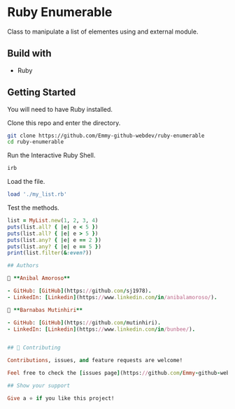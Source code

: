 # Ruby Enumerable

Class to manipulate a list of elementes using and external module.

## Build with

- Ruby

## Getting Started

You will need to have Ruby installed.

Clone this repo and enter the directory.

```bash
git clone https://github.com/Emmy-github-webdev/ruby-enumerable
cd ruby-enumerable
```

Run the Interactive Ruby Shell.

```bash
irb
```

Load the file.

```ruby
load './my_list.rb'
```

Test the methods.

```ruby
list = MyList.new(1, 2, 3, 4)
puts(list.all? { |e| e < 5 })
puts(list.all? { |e| e > 5 })
puts(list.any? { |e| e == 2 })
puts(list.any? { |e| e == 5 })
print(list.filter(&:even?))

## Authors

👤 **Anibal Amoroso**

- GitHub: [GitHub](https://github.com/sj1978).
- LinkedIn: [Linkedin](https://www.linkedin.com/in/anibalamoroso/).

👤 **Barnabas Mutinhiri**

- GitHub: [GitHub](https://github.com/mutinhiri).
- LinkedIn: [Linkedin](https://www.linkedin.com/in/bunbee/).


## 🤝 Contributing

Contributions, issues, and feature requests are welcome!

Feel free to check the [issues page](https://github.com/Emmy-github-webdev/ruby-enumerable/issues).

## Show your support

Give a ⭐️ if you like this project!
